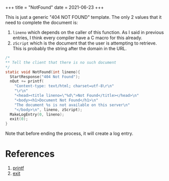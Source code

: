 +++
title = "NotFound"
date = 2021-06-23
+++

This is just a generic "404 NOT FOUND" template.
The only 2 values that it need to complete the document is:

1. `lineno` which depends on the caller of this function.
As I said in previous entries, I think every compiler have a C macro  for this already.
2. `zScript` which is the document that the user is attempting to retrieve.
This is probably the string after the domain in the URL.

```c
/*
** Tell the client that there is no such document
*/
static void NotFound(int lineno){
  StartResponse("404 Not Found");
  nOut += printf(
    "Content-type: text/html; charset=utf-8\r\n"
    "\r\n"
    "<head><title lineno=\"%d\">Not Found</title></head>\n"
    "<body><h1>Document Not Found</h1>\n"
    "The document %s is not available on this server\n"
    "</body>\n", lineno, zScript);
  MakeLogEntry(0, lineno);
  exit(0);
}
```

Note that before ending the process, it will create a log entry.

# References

1. [printf](https://man7.org/linux/man-pages/man3/printf.3.html)
2. [exit](https://man7.org/linux/man-pages/man3/exit.3.html)

